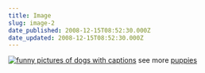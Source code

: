 ```yaml
---
title: Image
slug: image-2
date_published: 2008-12-15T08:52:30.000Z
date_updated: 2008-12-15T08:52:30.000Z
---
```


[![funny pictures of dogs with captions](http://ihasahotdog.wordpress.com/files/2008/12/funny-dog-pictures-dogs-ask-for-treats.jpg)](http://ihasahotdog.com/2008/12/15/funny-dog-pictures-you-dont-mind-i-might-like-a-small-edible-treat/)
see more [puppies](http://ihasahotdog.com)
